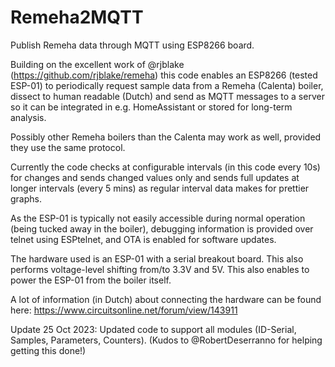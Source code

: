 # Remeha2MQTT
Publish Remeha data through MQTT using ESP8266 board.

Building on the excellent work of @rjblake (https://github.com/rjblake/remeha) this code enables an ESP8266 (tested ESP-01) to periodically request sample data from a Remeha (Calenta) boiler, dissect to human readable (Dutch) and send as MQTT messages to a server so it can be integrated in e.g. HomeAssistant or stored for long-term analysis. 

Possibly other Remeha boilers than the Calenta may work as well, provided they use the same protocol.

Currently the code checks at configurable intervals (in this code every 10s) for changes and sends changed values only and sends full updates at longer intervals (every 5 mins) as regular interval data makes for prettier graphs. 

As the ESP-01 is typically not easily accessible during normal operation (being tucked away in the boiler), debugging information is provided over telnet using ESPtelnet, and OTA is enabled for software updates.

The hardware used is an ESP-01 with a serial breakout board. This also performs voltage-level shifting from/to 3.3V and 5V. This also enables to power the ESP-01 from the boiler itself. 

A lot of information (in Dutch) about connecting the hardware can be found here: 
https://www.circuitsonline.net/forum/view/143911

Update 25 Oct 2023: Updated code to support all modules (ID-Serial, Samples, Parameters, Counters). (Kudos to @RobertDeserranno for helping getting this done!)
